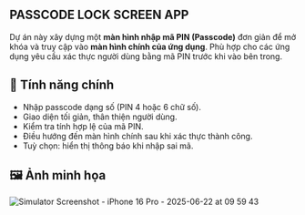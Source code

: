 ## PASSCODE LOCK SCREEN APP
Dự án này xây dựng một **màn hình nhập mã PIN (Passcode)** đơn giản để mở khóa và truy cập vào **màn hình chính của ứng dụng**. Phù hợp cho các ứng dụng yêu cầu xác thực người dùng bằng mã PIN trước khi vào bên trong.

## 🚀 Tính năng chính

- Nhập passcode dạng số (PIN 4 hoặc 6 chữ số).
- Giao diện tối giản, thân thiện người dùng.
- Kiểm tra tính hợp lệ của mã PIN.
- Điều hướng đến màn hình chính sau khi xác thực thành công.
- Tuỳ chọn: hiển thị thông báo khi nhập sai mã.

## 🖼️ Ảnh minh họa
![Simulator Screenshot - iPhone 16 Pro - 2025-06-22 at 09 59 43](https://github.com/user-attachments/assets/4f868db1-67b8-4036-8f7a-af0489eeb665)
